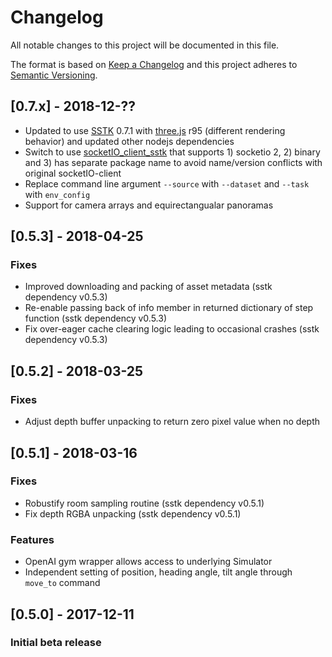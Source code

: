 # Changelog
All notable changes to this project will be documented in this file.

The format is based on [Keep a Changelog](http://keepachangelog.com/en/1.0.0/)
and this project adheres to [Semantic Versioning](http://semver.org/spec/v2.0.0.html).

## [0.7.x] - 2018-12-??
- Updated to use [SSTK](https://github.com/smartscenes/sstk) 0.7.1 with [three.js](https://threejs.org/) r95 (different rendering behavior) and updated other nodejs dependencies
- Switch to use [socketIO_client_sstk](https://github.com/smartscenes/socketIO-client-sstk) that supports 1) socketio 2, 2) binary and 3) has separate package name to avoid name/version conflicts with original socketIO-client 
- Replace command line argument `--source` with `--dataset` and `--task` with `env_config`
- Support for camera arrays and equirectangualar panoramas

## [0.5.3] - 2018-04-25
### Fixes
- Improved downloading and packing of asset metadata (sstk dependency v0.5.3)
- Re-enable passing back of info member in returned dictionary of step function (sstk dependency v0.5.3)
- Fix over-eager cache clearing logic leading to occasional crashes (sstk dependency v0.5.3)

## [0.5.2] - 2018-03-25
### Fixes
- Adjust depth buffer unpacking to return zero pixel value when no depth

## [0.5.1] - 2018-03-16
### Fixes
- Robustify room sampling routine (sstk dependency v0.5.1)
- Fix depth RGBA unpacking (sstk dependency v0.5.1)

### Features
- OpenAI gym wrapper allows access to underlying Simulator
- Independent setting of position, heading angle, tilt angle through `move_to` command

## [0.5.0] - 2017-12-11
### Initial beta release
